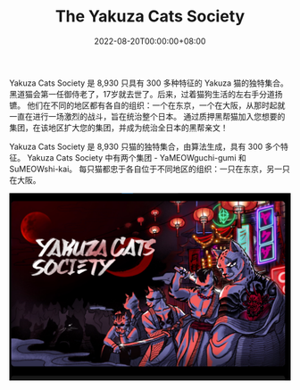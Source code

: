 ﻿---
title: "The Yakuza Cats Society"
description: "😼8930 随机生成的 YAKUZA CAT #NFTs😼"
date: 2022-08-20T00:00:00+08:00
lastmod: 2022-08-20T00:00:00+08:00
draft: false
authors: ["boogArno"]
featuredImage: "the-yakuza-cats-society.png"
tags: ["Collectibles","The Yakuza Cats Society"]
categories: ["nfts"]
nfts: ["Collectibles"]
blockchain: "ETH"
website: "https://yakuzacats.com/"
twitter: "https://twitter.com/yakuzacats_"
discord: "https://discord.com/invite/yakuzacats"
telegram: ""
github: ""
youtube: ""
twitch: ""
facebook: ""
instagram: ""
reddit: ""
medium: "https://medium.com/@yakuzacats"
steam: ""
gitbook: ""
googleplay: ""
appstore: ""
status: "Live"
weight: 
lightgallery: true
toc: true
pinned: false
recommend: false
recommend1: false
---
Yakuza Cats Society 是 8,930 只具有 300 多种特征的 Yakuza 猫的独特集合。
黑道猫会第一任御侍老了，17岁就去世了。后来，过着猫狗生活的左右手分道扬镳。 他们在不同的地区都有各自的组织：一个在东京，一个在大阪，从那时起就一直在进行一场激烈的战斗，旨在统治整个日本。 通过质押黑帮猫加入您想要的集团，在该地区扩大您的集团，并成为统治全日本的黑帮亲文！

Yakuza Cats Society 是 8,930 只猫的独特集合，由算法生成，具有 300 多个特征。 Yakuza Cats Society 中有两个集团 - YaMEOWguchi-gumi 和 SuMEOWshi-kai。 每只猫都忠于各自位于不同地区的组织：一只在东京，另一只在大阪。

![theyakuzacatssociety-dapp-collectibles-ethereum-image1_6d11c042a79c19e02881a7781334ad11](theyakuzacatssociety-dapp-collectibles-ethereum-image1_6d11c042a79c19e02881a7781334ad11.png)